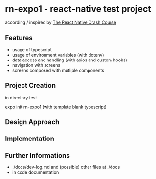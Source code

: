 # rn-expo1 - react-native test project

according / inspired by [The React Native Crash Course](https://www.youtube.com/watch?v=1oYw1uwDZb8) 

## Features

- usage of typescript
- usage of environment variables (with dotenv)
- data access and handling (with axios and custom hooks)
- navigation with screens
- screens composed with mutliple components

## Project Creation

in directory test

  expo init rn-expo1 (with template blank typescript)

## Design Approach

## Implementation

## Further Informations

- ./docs/dev-log.md and (possible) other files at ./docs
- in code documentation
